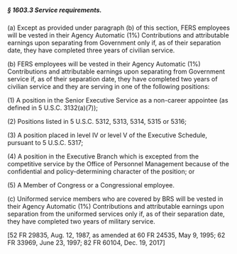 ##### § 1603.3 Service requirements. #####

(a) Except as provided under paragraph (b) of this section, FERS employees will be vested in their Agency Automatic (1%) Contributions and attributable earnings upon separating from Government only if, as of their separation date, they have completed three years of civilian service.

(b) FERS employees will be vested in their Agency Automatic (1%) Contributions and attributable earnings upon separating from Government service if, as of their separation date, they have completed two years of civilian service and they are serving in one of the following positions:

(1) A position in the Senior Executive Service as a non-career appointee (as defined in 5 U.S.C. 3132(a)(7));

(2) Positions listed in 5 U.S.C. 5312, 5313, 5314, 5315 or 5316;

(3) A position placed in level IV or level V of the Executive Schedule, pursuant to 5 U.S.C. 5317;

(4) A position in the Executive Branch which is excepted from the competitive service by the Office of Personnel Management because of the confidential and policy-determining character of the position; or

(5) A Member of Congress or a Congressional employee.

(c) Uniformed service members who are covered by BRS will be vested in their Agency Automatic (1%) Contributions and attributable earnings upon separation from the uniformed services only if, as of their separation date, they have completed two years of military service.

[52 FR 29835, Aug. 12, 1987, as amended at 60 FR 24535, May 9, 1995; 62 FR 33969, June 23, 1997; 82 FR 60104, Dec. 19, 2017]